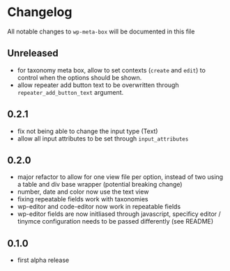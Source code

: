# Changelog

All notable changes to `wp-meta-box` will be documented in this file

## Unreleased

- for taxonomy meta box, allow to set contexts (`create` and `edit`) to control when the options should be shown.
- allow repeater add button text to be overwritten through `repeater_add_button_text` argument.

## 0.2.1

- fix not being able to change the input type (Text)
- allow all input attributes to be set through `input_attributes`

## 0.2.0

- major refactor to allow for one view file per option, instead of two using a table and div base wrapper (potential breaking change)
- number, date and color now use the text view
- fixing repeatable fields work with taxonomies
- wp-editor and code-editor now work in repeatable fields
- wp-editor fields are now initliased through javascript, specificy editor / tinymce configuration needs to be passed differently (see README)

## 0.1.0

- first alpha release
